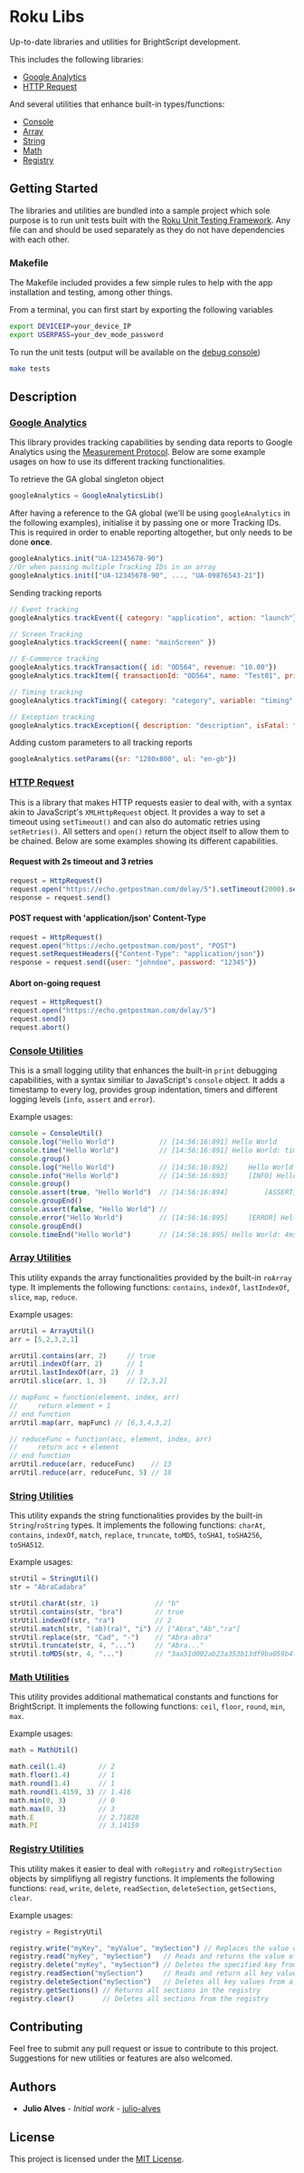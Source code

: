 # Roku Libs

Up-to-date libraries and utilities for BrightScript development. 

This includes the following libraries:
- [Google Analytics](./source/libs/google-analytics.brs)
- [HTTP Request](./source/libs/http-request.brs)

And several utilities that enhance built-in types/functions:
- [Console](./source/utils/console.brs)
- [Array](./source/utils/array.brs)
- [String](./source/utils/string.brs)
- [Math](./source/utils/math.brs)
- [Registry](./source/utils/registry.brs)


## Getting Started

The libraries and utilities are bundled into a sample project which sole purpose is to run unit tests built with the [Roku Unit Testing Framework](https://github.com/rokudev/unit-testing-framework).
Any file can and should be used separately as they do not have dependencies with each other.

### Makefile

The Makefile included provides a few simple rules to help with the app installation and testing, among other things. 

From a terminal, you can first start by exporting the following variables
```bash
export DEVICEIP=your_device_IP
export USERPASS=your_dev_mode_password
```
To run the unit tests (output will be available on the [debug console](https://sdkdocs.roku.com/display/sdkdoc/Debugging+Your+Application#DebuggingYourApplication-Accessingthedebugconsole))
```bash
make tests
```


## Description

### [Google Analytics](./source/libs/google-analytics.brs)

This library provides tracking capabilities by sending data reports to Google Analytics using the [Measurement Protocol](https://developers.google.com/analytics/devguides/collection/protocol/v1/reference). 
Below are some example usages on how to use its different tracking functionalities.

To retrieve the GA global singleton object
```javascript
googleAnalytics = GoogleAnalyticsLib()
```

After having a reference to the GA global (we'll be using `googleAnalytics` in the following examples), initialise it by passing one or more Tracking IDs. This is required in order to enable reporting altogether, but only needs to be done **once**.
```javascript
googleAnalytics.init("UA-12345678-90")
//Or when passing multiple Tracking IDs in an array
googleAnalytics.init(["UA-12345678-90", ..., "UA-09876543-21"])
```

Sending tracking reports
```javascript
// Event tracking
googleAnalytics.trackEvent({ category: "application", action: "launch"})

// Screen Tracking
googleAnalytics.trackScreen({ name: "mainScreen" })

// E-Commerce tracking
googleAnalytics.trackTransaction({ id: "OD564", revenue: "10.00"})
googleAnalytics.trackItem({ transactionId: "OD564", name: "Test01", price: "10.00", code: "TEST001", category: "vod"})

// Timing tracking
googleAnalytics.trackTiming({ category: "category", variable: "timing", time: "1000" })

// Exception tracking
googleAnalytics.trackException({ description: "description", isFatal: "1" })
```

Adding custom parameters to all tracking reports
```javascript
googleAnalytics.setParams({sr: "1280x800", ul: "en-gb"})
```

### [HTTP Request](./source/libs/http-request.brs)

This is a library that makes HTTP requests easier to deal with, with a syntax akin to JavaScript's `XMLHttpRequest` object. It provides a way to set a timeout using `setTimeout()` and can also do automatic retries using `setRetries()`. All setters and `open()` return the object itself to allow them to be chained. 
Below are some examples showing its different capabilities.

#### Request with 2s timeout and 3 retries
```javascript
request = HttpRequest()
request.open("https://echo.getpostman.com/delay/5").setTimeout(2000).setRetries(3)
response = request.send()
```

#### POST request with 'application/json' Content-Type
```javascript
request = HttpRequest()
request.open("https://echo.getpostman.com/post", "POST")
request.setRequestHeaders({"Content-Type": "application/json"})
response = request.send({user: "johndoe", password: "12345"})
```

#### Abort on-going request
```javascript
request = HttpRequest()
request.open("https://echo.getpostman.com/delay/5")
request.send()
request.abort()
```

### [Console Utilities](./source/utils/console.brs)

This is a small logging utility that enhances the built-in `print` debugging capabilities, with a syntax similiar to JavaScript's `console` object. It adds a timestamp to every log, provides group indentation, timers and different logging levels (`info`, `assert` and `error`).

Example usages:
```javascript
console = ConsoleUtil()
console.log("Hello World")           // [14:56:16:891] Hello World
console.time("Hello World")          // [14:56:16:891] Hello World: timer started
console.group()
console.log("Hello World")           // [14:56:16:892]     Hello World
console.info("Hello World")          // [14:56:16:893]     [INFO] Hello World
console.group()
console.assert(true, "Hello World")  // [14:56:16:894]         [ASSERT] Hello World
console.groupEnd()
console.assert(false, "Hello World") // 
console.error("Hello World")         // [14:56:16:895]     [ERROR] Hello World
console.groupEnd()
console.timeEnd("Hello World")       // [14:56:16:895] Hello World: 4ms
```

### [Array Utilities](./source/utils/array.brs)

This utility expands the array functionalities provided by the built-in `roArray` type. It implements the following functions: `contains`, `indexOf`, `lastIndexOf`, `slice`, `map`, `reduce`.

Example usages:
```javascript
arrUtil = ArrayUtil()
arr = [5,2,3,2,1]

arrUtil.contains(arr, 2)     // true
arrUtil.indexOf(arr, 2)      // 1
arrUtil.lastIndexOf(arr, 2)  // 3
arrUtil.slice(arr, 1, 3)     // [2,3,2]

// mapFunc = function(element, index, arr)
//     return element + 1
// end function
arrUtil.map(arr, mapFunc) // [6,3,4,3,2]

// reduceFunc = function(acc, element, index, arr)
//     return acc + element
// end function
arrUtil.reduce(arr, reduceFunc)    // 13
arrUtil.reduce(arr, reduceFunc, 5) // 18
```

### [String Utilities](./source/utils/string.brs)

This utility expands the string functionalities provides by the built-in `String`/`roString` types. It implements the following functions: `charAt`, `contains`, `indexOf`, `match`, `replace`, `truncate`, `toMD5`, `toSHA1`, `toSHA256`, `toSHA512`.

Example usages:
```javascript
strUtil = StringUtil()
str = "AbraCadabra"

strUtil.charAt(str, 1)              // "b"
strUtil.contains(str, "bra")        // true
strUtil.indexOf(str, "ra")          // 2
strUtil.match(str, "(ab)(ra)", "i") // ["Abra","Ab","ra"]
strUtil.replace(str, "Cad", "-")    // "Abra-abra"
strUtil.truncate(str, 4, "...")     // "Abra..."
strUtil.toMD5(str, 4, "...")        // "3aa51d002ab23a353b13df9ba059b4fc"
```

### [Math Utilities](./source/utils/string.brs)

This utility provides additional mathematical constants and functions for BrightScript. It implements the following functions: `ceil`, `floor`, `round`, `min`, `max`.

Example usages:
```javascript
math = MathUtil()

math.ceil(1.4)        // 2
math.floor(1.4)       // 1
math.round(1.4)       // 1
math.round(1.4159, 3) // 1.416
math.min(0, 3)        // 0
math.max(0, 3)        // 3
math.E                // 2.71828
math.PI               // 3.14159
```

### [Registry Utilities](./source/utils/registry.brs)

This utility makes it easier to deal with `roRegistry` and `roRegistrySection` objects by simplifiyng all registry functions. It implements the following functions: `read`, `write`, `delete`, `readSection`, `deleteSection`, `getSections`, `clear`.

Example usages:
```javascript
registry = RegistryUtil

registry.write("myKey", "myValue", "mySection") // Replaces the value of the specified key for a given section
registry.read("myKey", "mySection")   // Reads and returns the value of the specified key from a given section
registry.delete("myKey", "mySection") // Deletes the specified key from a given section
registry.readSection("mySection")     // Reads and return all key values from a given section
registry.deleteSection("mySection")   // Deletes all key values from a specified section
registry.getSections() // Returns all sections in the registry
registry.clear()       // Deletes all sections from the registry
```


## Contributing

Feel free to submit any pull request or issue to contribute to this project. Suggestions for new utilities or features are also welcomed.


## Authors

* **Julio Alves** - *Initial work* - [julio-alves](https://github.com/julio-alves)


## License

This project is licensed under the [MIT License](./LICENSE).
